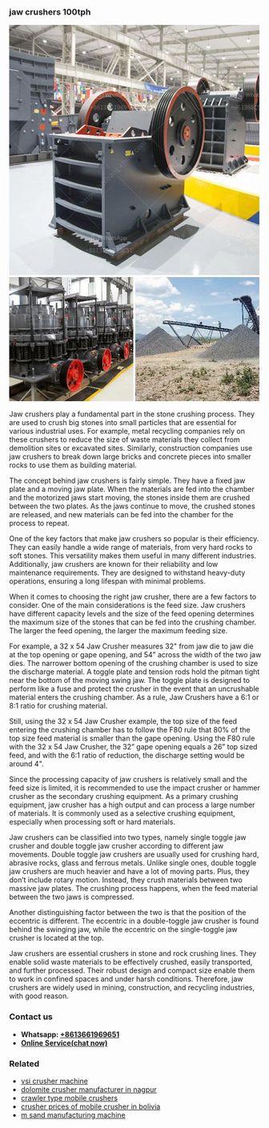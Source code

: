 <h3>jaw crushers 100tph</h3><img src='1706766848.jpg' alt=''><p>Jaw crushers play a fundamental part in the stone crushing process. They are used to crush big stones into small particles that are essential for various industrial uses. For example, metal recycling companies rely on these crushers to reduce the size of waste materials they collect from demolition sites or excavated sites. Similarly, construction companies use jaw crushers to break down large bricks and concrete pieces into smaller rocks to use them as building material.</p><p>The concept behind jaw crushers is fairly simple. They have a fixed jaw plate and a moving jaw plate. When the materials are fed into the chamber and the motorized jaws start moving, the stones inside them are crushed between the two plates. As the jaws continue to move, the crushed stones are released, and new materials can be fed into the chamber for the process to repeat.</p><p>One of the key factors that make jaw crushers so popular is their efficiency. They can easily handle a wide range of materials, from very hard rocks to soft stones. This versatility makes them useful in many different industries. Additionally, jaw crushers are known for their reliability and low maintenance requirements. They are designed to withstand heavy-duty operations, ensuring a long lifespan with minimal problems.</p><p>When it comes to choosing the right jaw crusher, there are a few factors to consider. One of the main considerations is the feed size. Jaw crushers have different capacity levels and the size of the feed opening determines the maximum size of the stones that can be fed into the crushing chamber. The larger the feed opening, the larger the maximum feeding size.</p><p>For example, a 32 x 54 Jaw Crusher measures 32" from jaw die to jaw die at the top opening or gape opening, and 54” across the width of the two jaw dies. The narrower bottom opening of the crushing chamber is used to size the discharge material. A toggle plate and tension rods hold the pitman tight near the bottom of the moving swing jaw. The toggle plate is designed to perform like a fuse and protect the crusher in the event that an uncrushable material enters the crushing chamber. As a rule, Jaw Crushers have a 6:1 or 8:1 ratio for crushing material.</p><p>Still, using the 32 x 54 Jaw Crusher example, the top size of the feed entering the crushing chamber has to follow the F80 rule that 80% of the top size feed material is smaller than the gape opening. Using the F80 rule with the 32 x 54 Jaw Crusher, the 32” gape opening equals a 26” top sized feed, and with the 6:1 ratio of reduction, the discharge setting would be around 4".</p><p>Since the processing capacity of jaw crushers is relatively small and the feed size is limited, it is recommended to use the impact crusher or hammer crusher as the secondary crushing equipment. As a primary crushing equipment, jaw crusher has a high output and can process a large number of materials. It is commonly used as a selective crushing equipment, especially when processing soft or hard materials.</p><p>Jaw crushers can be classified into two types, namely single toggle jaw crusher and double toggle jaw crusher according to different jaw movements. Double toggle jaw crushers are usually used for crushing hard, abrasive rocks, glass and ferrous metals. Unlike single ones, double toggle jaw crushers are much heavier and have a lot of moving parts. Plus, they don’t include rotary motion. Instead, they crush materials between two massive jaw plates. The crushing process happens, when the feed material between the two jaws is compressed.</p><p>Another distinguishing factor between the two is that the position of the eccentric is different. The eccentric in a double-toggle jaw crusher is found behind the swinging jaw, while the eccentric on the single-toggle jaw crusher is located at the top.</p><p>Jaw crushers are essential crushers in stone and rock crushing lines. They enable solid waste materials to be effectively crushed, easily transported, and further processed. Their robust design and compact size enable them to work in confined spaces and under harsh conditions. Therefore, jaw crushers are widely used in mining, construction, and recycling industries, with good reason.</p><h3>Contact us</h3><ul><li><strong>Whatsapp:&nbsp;<a href="https://wa.me/8613661969651">+8613661969651</a></strong></li><li><a href="https://swt.shibang-china.com/?git&amp;zhl&amp;jaw crushers 100tph"><strong>Online Service(chat now)</strong></a></li></ul><h3>Related</h3><ul><li><a href='vsi crusher machine.md'>vsi crusher machine</a></li><li><a href='dolomite crusher manufacturer in nagpur.md'>dolomite crusher manufacturer in nagpur</a></li><li><a href='crawler type mobile crushers.md'>crawler type mobile crushers</a></li><li><a href='crusher prices of mobile crusher in bolivia.md'>crusher prices of mobile crusher in bolivia</a></li><li><a href='m sand manufacturing machine.md'>m sand manufacturing machine</a></li></ul>